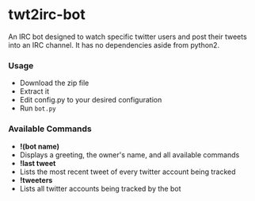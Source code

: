 # twt2irc-bot
An IRC bot designed to watch specific twitter users and post their tweets into an IRC channel. It has no dependencies aside from python2.

### Usage
* Download the zip file
* Extract it
* Edit config.py to your desired configuration
* Run `bot.py`

### Available Commands
* **!(bot name)** 
 * Displays a greeting, the owner's name, and all available commands
* **!last tweet**
 * Lists the most recent tweet of every twitter account being tracked
* **!tweeters**
 * Lists all twitter accounts being tracked by the bot
